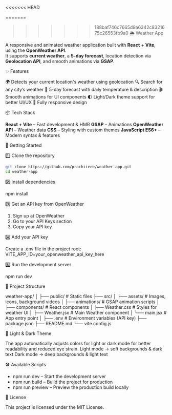 <<<<<<< HEAD

<!-- # React + Vite

This template provides a minimal setup to get React working in Vite with HMR and some ESLint rules.

Currently, two official plugins are available:

- [@vitejs/plugin-react](https://github.com/vitejs/vite-plugin-react/blob/main/packages/plugin-react) uses [Babel](https://babeljs.io/) for Fast Refresh
- [@vitejs/plugin-react-swc](https://github.com/vitejs/vite-plugin-react/blob/main/packages/plugin-react-swc) uses [SWC](https://swc.rs/) for Fast Refresh

## Expanding the ESLint configuration

If you are developing a production application, we recommend using TypeScript with type-aware lint rules enabled. Check out the [TS template](https://github.com/vitejs/vite/tree/main/packages/create-vite/template-react-ts) for information on how to integrate TypeScript and [`typescript-eslint`](https://typescript-eslint.io) in your project. -->

=======

> > > > > > > 188baf746c7665d9a6342c8321675c26553fb9a0
> > > > > > > 🌦️ Weather App

A responsive and animated weather application built with **React** + **Vite**, using the **OpenWeather API**.  
It supports **current weather**, a **5-day forecast**, location detection via **Geolocation API**, and smooth animations via **GSAP**.

✨ Features

🌍 Detects your current location's weather using geolocation
🔍 Search for any city’s weather
📅 5-day forecast with daily temperature & description
🎬 Smooth animations for UI components
🌓 Light/Dark theme support for better UI/UX
📱 Fully responsive design

📦 Tech Stack

**React + Vite** – Fast development & HMR
**GSAP** – Animations
**OpenWeather API** – Weather data
**CSS** – Styling with custom themes
**JavaScript ES6+** – Modern syntax & features

🚀 Getting Started

1️⃣ Clone the repository

```bash
git clone https://github.com/prachiieee/weather-app.git
cd weather-app
```

2️⃣ Install dependencies

npm install

3️⃣ Get an API key from OpenWeather

1. Sign up at OpenWeather
2. Go to your API Keys section
3. Copy your API key

4️⃣ Add your API key

Create a .env file in the project root:
VITE_APP_ID=your_openweather_api_key_here

5️⃣ Run the development server

npm run dev

📂 Project Structure

weather-app/
│
├── public/ # Static files
├── src/
│ ├── assets/ # Images, icons, background videos
│ ├── animations/ # GSAP animation scripts
│ ├── components/ # React components
│ ├── Weather.css # Styles for weather UI
│ ├── Weather.jsx # Main Weather component
│ └── main.jsx # App entry point
│
├── .env # Environment variables (API key)
├── package.json
├── README.md
└── vite.config.js

🎨 Light & Dark Theme

The app automatically adjusts colors for light or dark mode for better readability and reduced eye strain.
Light mode → soft backgrounds & dark text
Dark mode → deep backgrounds & light text

🛠 Available Scripts

- npm run dev – Start the development server
- npm run build – Build the project for production
- npm run preview – Preview the production build locally

📜 License

This project is licensed under the MIT License.
